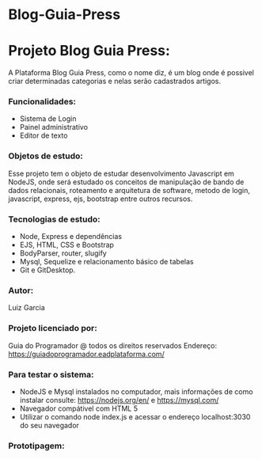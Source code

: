 # Blog-Guia-Press
 
 # Projeto Blog Guia Press:
A Plataforma Blog Guia Press, como o nome diz, é um blog onde é possivel criar determinadas categorias e nelas serão cadastrados artigos.

### Funcionalidades:
- Sistema de Login
- Painel administrativo
- Editor de texto

 ### Objetos de estudo:
Esse projeto tem o objeto de estudar desenvolvimento Javascript em NodeJS, onde será estudado os conceitos de 
manipulação de bando de dados relacionais, roteamento e arquitetura de software, metodo de login, javascript, express, ejs, bootstrap entre outros recursos.

### Tecnologias de estudo:
- Node, Express e dependências
- EJS, HTML, CSS e Bootstrap
- BodyParser, router, slugify
- Mysql, Sequelize e relacionamento básico de tabelas
- Git e GitDesktop.

### Autor:
Luiz Garcia

### Projeto licenciado por:
Guia do Programador @ todos os direitos reservados
Endereço: https://guiadoprogramador.eadplataforma.com/

### Para testar o sistema:
- NodeJS e Mysql instalados no computador, mais informações de como instalar consulte:  https://nodejs.org/en/ e https://mysql.com/
- Navegador compátivel com HTML 5
- Utilizar o comando node index.js e acessar o endereço localhost:3030 do seu navegador

### Prototipagem:
